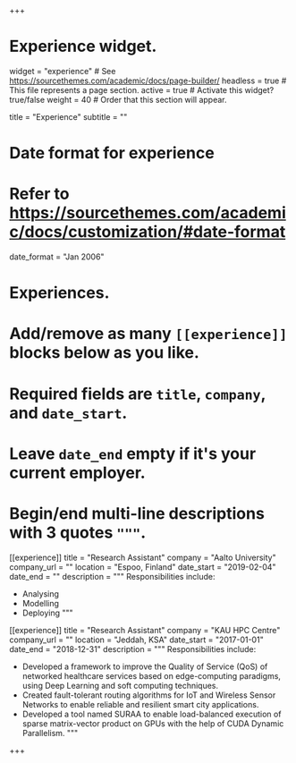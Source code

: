 +++
# Experience widget.
widget = "experience"  # See https://sourcethemes.com/academic/docs/page-builder/
headless = true  # This file represents a page section.
active = true  # Activate this widget? true/false
weight = 40  # Order that this section will appear.

title = "Experience"
subtitle = ""

# Date format for experience
#   Refer to https://sourcethemes.com/academic/docs/customization/#date-format
date_format = "Jan 2006"

# Experiences.
#   Add/remove as many `[[experience]]` blocks below as you like.
#   Required fields are `title`, `company`, and `date_start`.
#   Leave `date_end` empty if it's your current employer.
#   Begin/end multi-line descriptions with 3 quotes `"""`.
[[experience]]
  title = "Research Assistant"
  company = "Aalto University"
  company_url = ""
  location = "Espoo, Finland"
  date_start = "2019-02-04"
  date_end = ""
  description = """
  Responsibilities include:

  * Analysing
  * Modelling
  * Deploying
  """

[[experience]]
  title = "Research Assistant"
  company = "KAU HPC Centre"
  company_url = ""
  location = "Jeddah, KSA"
  date_start = "2017-01-01"
  date_end = "2018-12-31"
  description = """
   Responsibilities include:

  * Developed a framework to improve the Quality of Service (QoS) of
networked healthcare services based on edge-computing paradigms, using
Deep Learning and soft computing techniques.
 * Created fault-tolerant routing algorithms for IoT and Wireless Sensor
Networks to enable reliable and resilient smart city applications.
 * Developed a tool named SURAA to enable load-balanced execution of
sparse matrix-vector product on GPUs with the help of CUDA Dynamic
Parallelism.
"""

+++
